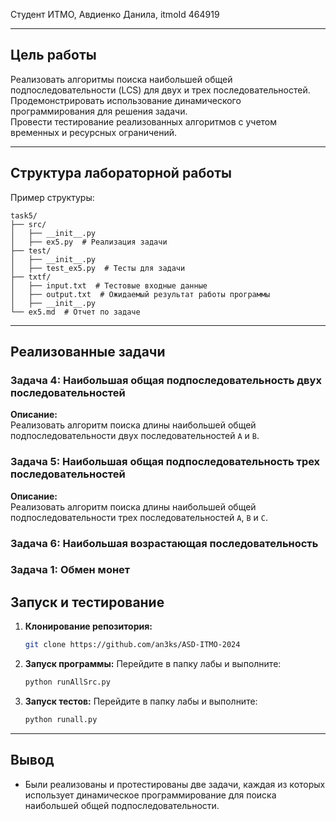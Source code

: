 Студент ИТМО, Авдиенко Данила, itmoId 464919

---

## Цель работы
Реализовать алгоритмы поиска наибольшей общей подпоследовательности (LCS) для двух и трех последовательностей.  
Продемонстрировать использование динамического программирования для решения задачи.  
Провести тестирование реализованных алгоритмов с учетом временных и ресурсных ограничений.

---

## Структура лабораторной работы
Пример структуры:
```
task5/
├── src/
│   ├── __init__.py
│   ├── ex5.py  # Реализация задачи
├── test/
│   ├── __init__.py
│   ├── test_ex5.py  # Тесты для задачи
├── txtf/
│   ├── input.txt  # Тестовые входные данные
│   ├── output.txt  # Ожидаемый результат работы программы
│   ├── __init__.py
└── ex5.md  # Отчет по задаче
```

---

## Реализованные задачи

### Задача 4: Наибольшая общая подпоследовательность двух последовательностей
**Описание:**  
Реализовать алгоритм поиска длины наибольшей общей подпоследовательности двух последовательностей `A` и `B`.

### Задача 5: Наибольшая общая подпоследовательность трех последовательностей
**Описание:**  
Реализовать алгоритм поиска длины наибольшей общей подпоследовательности трех последовательностей `A`, `B` и `C`.

### Задача 6: Наибольшая возрастающая последовательность

### Задача 1: Обмен монет

## Запуск и тестирование

1. **Клонирование репозитория:**
   ```bash
   git clone https://github.com/an3ks/ASD-ITMO-2024
   ```
2. **Запуск программы:**
   Перейдите в папку лабы и выполните:
   ```bash
   python runAllSrc.py
   ```
3. **Запуск тестов:**
   Перейдите в папку лабы и выполните:
   ```bash
   python runall.py
   ```

---

## Вывод
- Были реализованы и протестированы две задачи, каждая из которых использует динамическое программирование для поиска наибольшей общей подпоследовательности.